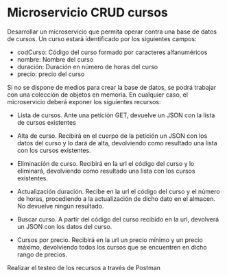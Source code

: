 # Microservicio CRUD cursos

Desarrollar un microservicio que permita operar contra una base de datos de cursos. Un curso estará identificado por los siguientes campos:

- codCurso: Código del curso formado por caracteres alfanuméricos
- nombre: Nombre del curso
- duración: Duración en número de horas del curso
- precio: precio del curso

Si no se dispone de medios para crear la base de datos, se podrá trabajar con una colección de objetos en memoria. En cualquier caso, el microservicio deberá exponer los siguientes recursos:

- Lista de cursos. Ante una petición GET, devuelve un JSON con la lista de cursos existentes

- Alta de curso. Recibirá en el cuerpo de la petición un JSON con los datos del curso y lo dará de alta, devolviendo como resultado una lista con los cursos existentes.

- Eliminación de curso. Recibirá en la url el código del curso y lo eliminará, devolviendo como resultado una lista con los cursos existentes.

- Actualización duración. Recibe en la url el código del curso y el número de horas, procediendo a la actualización de dicho dato en el almacen. No devuelve ningún resultado.

- Buscar curso. A partir del código del curso recibido en la url, devolverá un JSON con los datos del curso.

- Cursos por precio. Recibirá en la url un precio mínimo y un precio máximo, devolviendo todos los cursos que se encuentren en dicho rango de precios.

Realizar el testeo de los recursos a través de Postman

